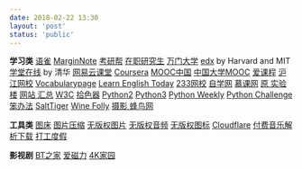 ```yaml
---
date: 2018-02-22 13:30
layout: 'post'
status: 'public'
---
```


**学习类**
[语雀](https://www.yuque.com/)
[MarginNote](https://www.marginnote.com/)
[考研帮](https://www.kaoyan.com/)
[在职研究生](https://www.eduego.com/)
[万门大学](https://www.wanmen.org/#/)
[edx](https://www.edx.org/) by Harvard and MIT
[学堂在线](https://www.xuetangx.com/) by 清华
[网易云课堂](https://study.163.com/)
[Coursera](https://www.coursera.org/)
[MOOC中国](https://www.mooc.cn/)
[中国大学MOOC](https://www.icourse163.org/)
[爱课程](http://www.icourses.cn/home/)
[沪江网校](https://class.hujiang.com/)
[Vocabularypage](http://www.vocabularypage.com)
[Learn English Today](https://www.learn-english-today.com/index.html)
[233网校](https://www.233.com/)
[自学网](https://www.51zxw.net/)
[慕课网](https://www.imooc.com/)
[原 实验楼](https://www.lanqiao.cn/courses/)
[网站 汇总](https://www.cnblogs.com/LXP-Never/p/11967511.html)
[W3C](https://www.w3school.com.cn/index.html)
[拾色器](https://www.w3cschool.cn/tools/index?name=cpicker)
[Python2](https://www.runoob.com/python/python-tutorial.html)
[Python3](https://www.runoob.com/python3/python3-tutorial.html)
[Python Weekly](https://www.pythonweekly.com/)
[Python Challenge](http://www.pythonchallenge.com/)
[笨办法](https://learnpythonthehardway.org/book/)
[SaltTiger](https://salttiger.com)
[Wine Folly](https://winefolly.com/)
[摄影 蜂鸟网](http://www.fengniao.com/)

**工具类**
[图床](https://sm.ms/)
[图片压缩](https://tinify.cn/)
[无版权图片](https://pixabay.com/)
[无版权音频](https://www.bensound.com/)
[无版权图标](https://www.flaticon.com/)
[Cloudflare](https://dash.cloudflare.com)
[付费音乐解析下载](http://music.zhuolin.wang/)
[打工度假](http://www.whver.net/)

**影视剧**
[BT之家](https://www.btbtt.life)
[爱磁力](http://www.aicili.pw/)
[4K家园](https://www.4kjia.com)


